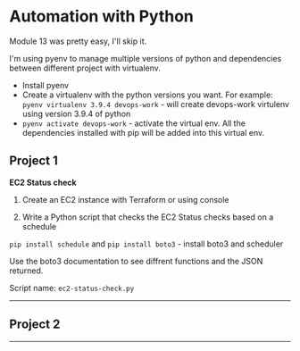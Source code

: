 # Automation with Python

Module 13 was pretty easy, I'll skip it.

I'm using pyenv to manage multiple versions of python and dependencies between different project with virtualenv.

- Install pyenv
- Create a virtualenv with the python versions you want. For example: `pyenv virtualenv 3.9.4 devops-work` - will create devops-work virtulenv using version 3.9.4 of python
- `pyenv activate devops-work` - activate the virtual env. All the dependencies installed with pip will be added into this virtual env.

## Project 1

**EC2 Status check**

1. Create an EC2 instance with Terraform or using console

2. Write a Python script that checks the EC2 Status checks based on a schedule 

`pip install schedule` and `pip install boto3` - install boto3 and scheduler

Use the boto3 documentation to see diffrent functions and the JSON returned.

Script name: `ec2-status-check.py`

---

## Project 2

****

